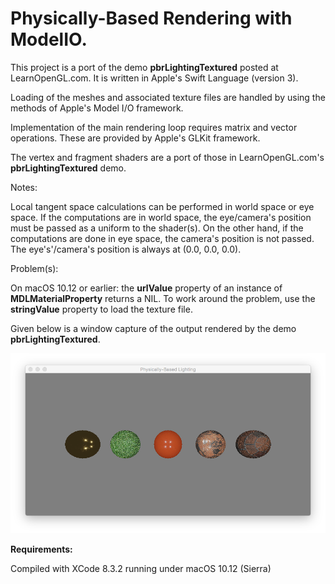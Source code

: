 # Physically-Based Rendering with ModelIO.

This project is a port of the demo **pbrLightingTextured** posted at LearnOpenGL.com. It is written in Apple's Swift Language (version 3).

Loading of the meshes and associated texture files are handled by using the methods of Apple's Model I/O framework.

Implementation of the main rendering loop requires matrix and vector operations. These are provided by Apple's GLKit framework. 

The vertex and fragment shaders are a port of those in LearnOpenGL.com's **pbrLightingTextured** demo. 

Notes:

Local tangent space calculations can be performed in world space or eye space. If the computations are in world space, the eye/camera's position must be passed as a uniform to the shader(s). On the other hand, if the computations are done in eye space, the camera's position is not passed. The eye's'/camera's position is always at (0.0, 0.0, 0.0). 


Problem(s):

On macOS 10.12 or earlier: the **urlValue** property of an instance of **MDLMaterialProperty** returns a NIL. To work around the problem, use the **stringValue** property to load the texture file.


Given below is a window capture of the output rendered by the demo **pbrLightingTextured**. 

![](Documentation/PBRLightingTextured.png)


**Requirements:**

Compiled with XCode 8.3.2 running under macOS 10.12 (Sierra)


